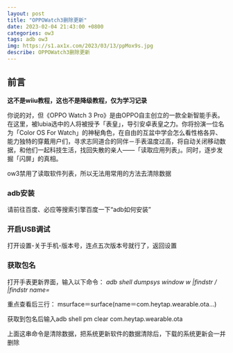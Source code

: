 ```yaml
---
layout: post
title: "OPPOWatch3删除更新"
date: 2023-02-04 21:43:00 +0800
categories: ow3
tags: adb ow3
img: https://s1.ax1x.com/2023/03/13/ppMox9s.jpg
describe: OPPOWatch3删除更新
---
```


## 前言

**这不是wiiu教程，这也不是降级教程，仅为学习记录**

你说的对，但《OPPO Watch 3 Pro》是由OPPO自主创立的一款全新智能手表。在这里，被lubia选中的人将被授予「表皇」，导引安卓表皇之力。你将扮演一位名为「Color OS For Watch」的神秘角色，在自由的互盆中学会怎么看性格各异、能力独特的穿戴用户们，寻求志同道合的同伴－手表温度过高，将自动关闭移动数据，和他们一起科技生活，找回失散的亲人——「读取应用列表」。同时，逐步发掘「闪屏」的真相。

ow3禁用了读取软件列表，所以无法用常用的方法去清除数据

### adb安装

请前往百度、必应等搜索引擎百度一下“adb如何安装”

### 开启USB调试

打开设置-关于手机-版本号，连点五次版本号就行了，返回设置

### 获取包名

打开手表更新界面，输入以下命令：
*adb shell dumpsys window w |findstr \/ |findstr name=*

重点查看后三行：
msurface＝surface(name＝com.heytap.wearable.ota...)

获取到包名后输入adb shell pm clear com.heytap.wearable.ota

上面这串命令是清除数据，把系统更新软件的数据清除后，下载的系统更新会一并删除